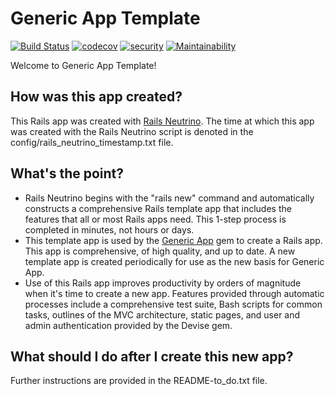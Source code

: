 # Generic App Template

<!--- BEGIN: badges --->
[![Build Status](https://travis-ci.org/rubyonracetracks/rails-20190114-211833-951.svg?branch=master)](https://travis-ci.org/rubyonracetracks/rails-20190114-211833-951)
[![codecov](https://codecov.io/gh/rubyonracetracks/rails-20190114-211833-951/branch/master/graph/badge.svg)](https://codecov.io/gh/rubyonracetracks/rails-20190114-211833-951)
[![security](https://hakiri.io/github/rubyonracetracks/rails-20190114-211833-951/master.svg)](https://hakiri.io/github/rubyonracetracks/rails-20190114-211833-951/master)
[![Maintainability](https://api.codeclimate.com/v1/badges/3dd01d0492a2006d2cb4/maintainability)](https://codeclimate.com/github/rubyonracetracks/rails-20190114-211833-951/maintainability)
<!--- END: badges --->

Welcome to Generic App Template!

## How was this app created?
This Rails app was created with 
[Rails Neutrino](https://www.railsneutrino.com/).  The time at which this app was created with the Rails Neutrino script is denoted in the config/rails_neutrino_timestamp.txt file.

## What's the point?
* Rails Neutrino begins with the "rails new" command and automatically constructs a comprehensive Rails template app that includes the features that all or most Rails apps need.  This 1-step process is completed in minutes, not hours or days.
* This template app is used by the [Generic App](https://www.genericapp.net/) gem to create a Rails app.  This app is comprehensive, of high quality, and up to date.  A new template app is created periodically for use as the new basis for Generic App.
* Use of this Rails app improves productivity by orders of magnitude when it's time to create a new app.  Features provided through automatic processes include a comprehensive test suite, Bash scripts for common tasks, outlines of the MVC architecture, static pages, and user and admin authentication provided by the Devise gem.

## What should I do after I create this new app?
Further instructions are provided in the README-to_do.txt file.
